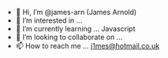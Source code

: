 - 👋 Hi, I’m @james-arn (James Arnold)
- 👀 I’m interested in ...
- 🌱 I’m currently learning ... Javascript
- 💞️ I’m looking to collaborate on ...
- 📫 How to reach me ... j1mes@hotmail.co.uk

<!---
james-arn/james-arn is a ✨ special ✨ repository because its `README.md` (this file) appears on your GitHub profile.
You can click the Preview link to take a look at your changes.
--->
